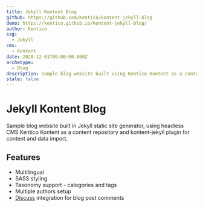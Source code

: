 ```yaml
---
title: Jekyll Kontent Blog
github: https://github.com/Kentico/kontent-jekyll-blog
demo: https://kentico.github.io/kontent-jekyll-blog/
author: Kentico
ssg:
  - Jekyll
cms:
  - Kontent
date: 2020-12-01T00:00:00.000Z
archetype:
  - Blog
description: Sample blog website built using Kentico Kontent as a content repository.
stale: false
---
```


# Jekyll Kontent Blog

Sample blog website built in Jekyll static site generator, using headless CMS Kentico Kontent as a content repository and kontent-jekyll plugin for content and data import.

## Features

* Multilingual
* SASS styling
* Taxonomy support - categories and tags
* Multiple authors setup
* [Discuss](https://disqus.com/) integration for blog post comments

